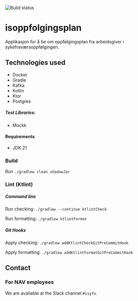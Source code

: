 ![Build status](https://github.com/navikt/isoppfolgingsplan/workflows/main/badge.svg?branch=main)

# isoppfolgingsplan

Applikasjon for å be om oppfølgingsplan fra arbeidsgiver i sykefraværsoppfølgingen.

## Technologies used

* Docker
* Gradle
* Kafka
* Kotlin
* Ktor
* Postgres

##### Test Libraries:

* Mockk

#### Requirements

* JDK 21

### Build

Run `./gradlew clean shadowJar`

### Lint (Ktlint)

##### Command line

Run checking: `./gradlew --continue ktlintCheck`

Run formatting: `./gradlew ktlintFormat`

##### Git Hooks

Apply checking: `./gradlew addKtlintCheckGitPreCommitHook`

Apply formatting: `./gradlew addKtlintFormatGitPreCommitHook`

## Contact

### For NAV employees

We are available at the Slack channel `#isyfo`.
